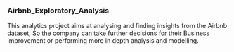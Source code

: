 ### Airbnb_Exploratory_Analysis
This analytics project aims at analysing and finding insights from the Airbnb dataset, So the company can take further decisions for their Business improvement or performing more in depth analysis and modelling.
